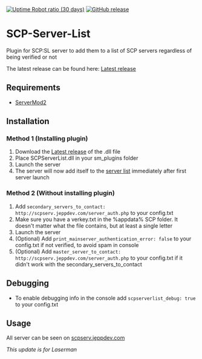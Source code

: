 [![Uptime Robot ratio (30 days)](https://img.shields.io/uptimerobot/ratio/m780846363-08d14293cee3e89eed3f2ca5.svg)](https://stats.uptimerobot.com/M1oVZip6q)
[![GitHub release](https://img.shields.io/github/release/jeppevinkel/SCP-Server-List.svg)](https://github.com/jeppevinkel/SCP-Server-List/releases/latest)

# SCP-Server-List
Plugin for SCP:SL server to add them to a list of SCP servers regardless of being verified or not

The latest release can be found here: [Latest release](https://github.com/jeppevinkel/SCP-Server-List/releases/latest)

## Requirements
* [ServerMod2](https://github.com/Grover-c13/Smod2)

## Installation

### Method 1 (Installing plugin)
1. Download the [Latest release](https://github.com/jeppevinkel/SCP-Server-List/releases/latest) of the .dll file
2. Place SCPServerList.dll in your sm_plugins folder
2. Launch the server
3. The server will now add itself to the [server list](https://scpserv.jeppdev.com/) immediately after first server launch

### Method 2 (Without installing plugin)
1. Add `secondary_servers_to_contact: http://scpserv.jeppdev.com/server_auth.php` to your config.txt
2. Make sure you have a verkey.txt in the %appdata% SCP folder. It doesn't matter what the file contains, but at least a single letter
3. Launch the server
4. (Optional) Add `print_mainserver_authentication_error: false` to your config.txt if not verified, to avoid spam in console
5. (Optional) Add `master_server_to_contact: http://scpserv.jeppdev.com/server_auth.php` to your config.txt if it didn't work with the secondary_servers_to_contact

## Debugging
* To enable debugging info in the console add `scpserverlist_debug: true` to your config.txt

## Usage
All server can be seen on [scpserv.jeppdev.com](https://scpserv.jeppdev.com/)



*This update is for Laserman*